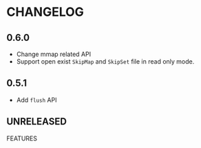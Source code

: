 # CHANGELOG

## 0.6.0

- Change mmap related API
- Support open exist `SkipMap` and `SkipSet` file in read only mode.

## 0.5.1

- Add `flush` API

## UNRELEASED

FEATURES
